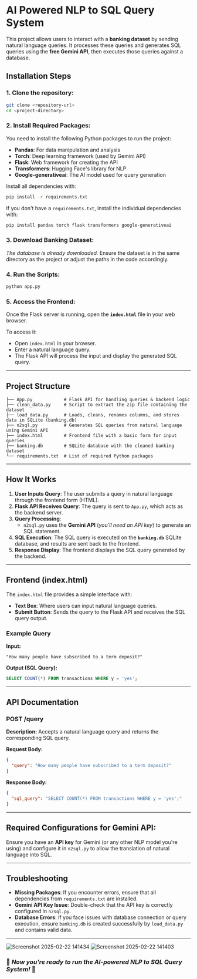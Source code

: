 # **AI Powered NLP to SQL Query System**

This project allows users to interact with a **banking dataset** by sending natural language queries. It processes these queries and generates SQL queries using the **free Gemini API**, then executes those queries against a database.

## **Installation Steps**

### **1. Clone the repository:**
```sh
git clone <repository-url>
cd <project-directory>
```

### **2. Install Required Packages:**
You need to install the following Python packages to run the project:

- **Pandas**: For data manipulation and analysis  
- **Torch**: Deep learning framework (used by Gemini API)  
- **Flask**: Web framework for creating the API  
- **Transformers**: Hugging Face's library for NLP  
- **Google-generativeai**: The AI model used for query generation  

Install all dependencies with:
```sh
pip install -r requirements.txt
```
If you don't have a `requirements.txt`, install the individual dependencies with:
```sh
pip install pandas torch flask transformers google-generativeai
```

### **3. Download Banking Dataset:**
*The database is already downloaded.* Ensure the dataset is in the same directory as the project or adjust the paths in the code accordingly.

### **4. Run the Scripts:**
```sh
python app.py
```

### **5. Access the Frontend:**
Once the Flask server is running, open the **`index.html`** file in your web browser.

To access it:
- Open `index.html` in your browser.
- Enter a natural language query.
- The Flask API will process the input and display the generated SQL query.

---

## **Project Structure**
```plaintext
├── App.py            # Flask API for handling queries & backend logic
├── clean_data.py     # Script to extract the zip file containing the dataset
├── load_data.py      # Loads, cleans, renames columns, and stores data in SQLite (banking.db)
├── n2sql.py          # Generates SQL queries from natural language using Gemini API
├── index.html        # Frontend file with a basic form for input queries
├── banking.db        # SQLite database with the cleaned banking dataset
└── requirements.txt  # List of required Python packages
```

---

## **How It Works**
1. **User Inputs Query**: The user submits a query in natural language through the frontend form (HTML).
2. **Flask API Receives Query**: The query is sent to `App.py`, which acts as the backend server.
3. **Query Processing**:
   - `n2sql.py` uses the **Gemini API** (*you’ll need an API key*) to generate an SQL statement.
4. **SQL Execution**: The SQL query is executed on the **`banking.db`** SQLite database, and results are sent back to the frontend.
5. **Response Display**: The frontend displays the SQL query generated by the backend.

---

## **Frontend (index.html)**
The `index.html` file provides a simple interface with:

- **Text Box**: Where users can input natural language queries.
- **Submit Button**: Sends the query to the Flask API and receives the SQL query output.

### **Example Query**
**Input:**
```
"How many people have subscribed to a term deposit?"
```
**Output (SQL Query):**
```sql
SELECT COUNT(*) FROM transactions WHERE y = 'yes';
```

---

## **API Documentation**

### **POST /query**
**Description:** Accepts a natural language query and returns the corresponding SQL query.

**Request Body:**
```json
{
  "query": "How many people have subscribed to a term deposit?"
}
```

**Response Body:**
```json
{
  "sql_query": "SELECT COUNT(*) FROM transactions WHERE y = 'yes';"
}
```

---

## **Required Configurations for Gemini API:**
Ensure you have an **API key** for Gemini (or any other NLP model you're using) and configure it in `n2sql.py` to allow the translation of natural language into SQL.

---

## **Troubleshooting**
- **Missing Packages**: If you encounter errors, ensure that all dependencies from `requirements.txt` are installed.
- **Gemini API Key Issue**: Double-check that the API key is correctly configured in `n2sql.py`.
- **Database Errors**: If you face issues with database connection or query execution, ensure `banking.db` is created successfully by `load_data.py` and contains valid data.

---
![Screenshot 2025-02-22 141434](https://github.com/user-attachments/assets/7d0aa8ae-3d47-47ab-a306-be71b004f510)
![Screenshot 2025-02-22 141403](https://github.com/user-attachments/assets/0ce896e6-a3cf-4a36-91f2-1cbf3e06316e)


### 🚀 *Now you're ready to run the AI-powered NLP to SQL Query System!* 🎉

